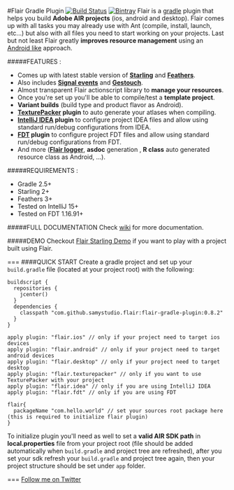 #Flair Gradle Plugin [![Build Status](https://travis-ci.org/SamYStudiO/flair-gradle-plugin.svg?branch=master)](https://travis-ci.org/SamYStudiO/flair-gradle-plugin) [![Bintray](https://img.shields.io/bintray/v/samystudio/maven/flair-gradle-plugin.svg)](https://bintray.com/samystudio/maven/flair-gradle-plugin)
Flair is a [gradle](http://gradle.org/) plugin that helps you build **Adobe AIR projects** (ios, android and desktop). Flair comes up with all tasks you may already use with Ant (compile, install, launch, etc...) but also with all files you need to start working on your projects. Last but not least Flair greatly **improves resource management** using an [Android like](http://developer.android.com/guide/topics/resources/providing-resources.html) approach.

#####FEATURES :
* Comes up with latest stable version of **[Starling](https://github.com/Gamua/Starling-Framework)** and **[Feathers](https://github.com/BowlerHatLLC/feathers)**.
* Also includes **[Signal events](https://github.com/robertpenner/as3-signals)** and **[Gestouch](https://github.com/fljot/Gestouch)**.
* Almost transparent Flair actionscript library to **manage your resources**.
* Once you're set up you'll be able to compile/test a **template project**.
* **Variant builds** (build type and product flavor as Android).
* **[TexturePacker](https://www.codeandweb.com/texturepacker) plugin** to auto generate your atlases when compiling.
* **[IntelliJ IDEA](https://www.jetbrains.com/idea/) plugin** to configure project IDEA files and allow using standard run/debug configurations from IDEA.
* **[FDT](http://fdt.powerflasher.com/) plugin** to configure project FDT files and allow using standard run/debug configurations from FDT.
* And more ([**Flair logger**](https://github.com/SamYStudiO/flair-logger), **asdoc** generation , **R class** auto generated resource class as Android, ...).

#####REQUIREMENTS :
* Gradle 2.5+
* Starling 2+
* Feathers 3+
* Tested on IntelliJ 15+
* Tested on FDT 1.16.91+

#####FULL DOCUMENTATION
Check [wiki](https://github.com/SamYStudiO/flair-gradle-plugin/wiki) for more documentation.

#####DEMO
Checkout [Flair Starling Demo](https://github.com/SamYStudiO/flair-starling-demo) if you want to play with a project built using Flair. 

===
####QUICK START
Create a gradle project and set up your `build.gradle` file (located at your project root) with the following:
```
buildscript {
  repositories {
    jcenter()
  }
  dependencies {
    classpath "com.github.samystudio.flair:flair-gradle-plugin:0.8.2"
  }
}

apply plugin: "flair.ios" // only if your project need to target ios devices
apply plugin: "flair.android" // only if your project need to target android devices
apply plugin: "flair.desktop" // only if your project need to target desktop
apply plugin: "flair.texturepacker" // only if you want to use TexturePacker with your project
apply plugin: "flair.idea" // only if you are using IntelliJ IDEA
apply plugin: "flair.fdt" // only if you are using FDT

flair{
  packageName "com.hello.world" // set your sources root package here (this is required to initialize flair plugin)
}
```
To initialize plugin you'll need as well to set a **valid AIR SDK path** in **local.properties** file from your project root (file should be added automatically when `build.gradle` and project tree are refreshed), after you set your sdk refresh your `build.gradle` and project tree again, then your project structure should be set under `app` folder.

===
[Follow me on Twitter](https://twitter.com/SamYStudiO)

